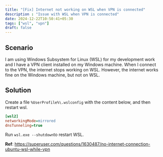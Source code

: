 ```yaml
---
title: "[Fix] Internet not working on WSL when VPN is connected"
description : "Issue with WSL when VPN is connected"
date: 2024-12-22T10:50:41+05:30
tags: ["wsl", "vpn"]
draft: false
---
```


## Scenario 

I am using Windows Subsystem for Linux (WSL) for my development work and I have a VPN client installed on my Windows machine. When I connect to the VPN, the internet stops working on WSL. However, the internet works fine on the Windows machine, but not on WSL.

## Solution
Create a file `%UserProfile%\.wslconfig` with the content below, and then restart wsl. 

```ini
[wsl2]
networkingMode=mirrored
dnsTunneling=true
```

Run `wsl.exe --shutdown`to restart WSL.

**Ref**: https://superuser.com/questions/1630487/no-internet-connection-ubuntu-wsl-while-vpn
